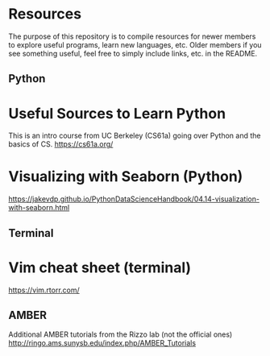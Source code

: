 # Resources
The purpose of this repository is to compile resources for newer members to explore useful programs, learn new languages, etc. Older members if you see something useful, feel free to simply include links, etc. in the README.

## Python
# Useful Sources to Learn Python 
  This is an intro course from UC Berkeley (CS61a) going over Python and the basics of CS. 
  https://cs61a.org/ 

  # Visualizing with Seaborn (Python)
  https://jakevdp.github.io/PythonDataScienceHandbook/04.14-visualization-with-seaborn.html 

## Terminal
# Vim cheat sheet (terminal)
https://vim.rtorr.com/ 

## AMBER
Additional AMBER tutorials from the Rizzo lab (not the official ones)
http://ringo.ams.sunysb.edu/index.php/AMBER_Tutorials
